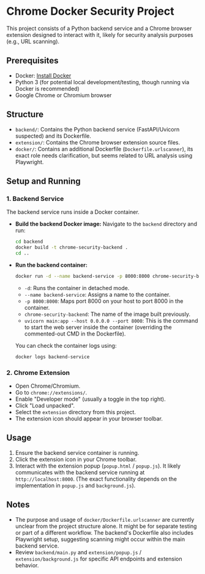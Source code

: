 # Chrome Docker Security Project

This project consists of a Python backend service and a Chrome browser extension designed to interact with it, likely for security analysis purposes (e.g., URL scanning).

## Prerequisites

*   Docker: [Install Docker](https://docs.docker.com/engine/install/)
*   Python 3 (for potential local development/testing, though running via Docker is recommended)
*   Google Chrome or Chromium browser

## Structure

*   `backend/`: Contains the Python backend service (FastAPI/Uvicorn suspected) and its Dockerfile.
*   `extension/`: Contains the Chrome browser extension source files.
*   `docker/`: Contains an additional Dockerfile (`Dockerfile.urlscanner`), its exact role needs clarification, but seems related to URL analysis using Playwright.

## Setup and Running

### 1. Backend Service

The backend service runs inside a Docker container.

*   **Build the backend Docker image:**
    Navigate to the `backend` directory and run:
    ```bash
    cd backend
    docker build -t chrome-security-backend .
    cd ..
    ```

*   **Run the backend container:**
    ```bash
    docker run -d --name backend-service -p 8000:8000 chrome-security-backend uvicorn main:app --host 0.0.0.0 --port 8000
    ```
    *   `-d`: Runs the container in detached mode.
    *   `--name backend-service`: Assigns a name to the container.
    *   `-p 8000:8000`: Maps port 8000 on your host to port 8000 in the container.
    *   `chrome-security-backend`: The name of the image built previously.
    *   `uvicorn main:app --host 0.0.0.0 --port 8000`: This is the command to start the web server inside the container (overriding the commented-out CMD in the Dockerfile).

    You can check the container logs using:
    ```bash
    docker logs backend-service
    ```

### 2. Chrome Extension

*   Open Chrome/Chromium.
*   Go to `chrome://extensions/`.
*   Enable "Developer mode" (usually a toggle in the top right).
*   Click "Load unpacked".
*   Select the `extension` directory from this project.
*   The extension icon should appear in your browser toolbar.

## Usage

1.  Ensure the backend service container is running.
2.  Click the extension icon in your Chrome toolbar.
3.  Interact with the extension popup (`popup.html` / `popup.js`). It likely communicates with the backend service running at `http://localhost:8000`. (The exact functionality depends on the implementation in `popup.js` and `background.js`).

## Notes

*   The purpose and usage of `docker/Dockerfile.urlscanner` are currently unclear from the project structure alone. It might be for separate testing or part of a different workflow. The backend's Dockerfile also includes Playwright setup, suggesting scanning might occur within the main backend service.
*   Review `backend/main.py` and `extension/popup.js` / `extension/background.js` for specific API endpoints and extension behavior.